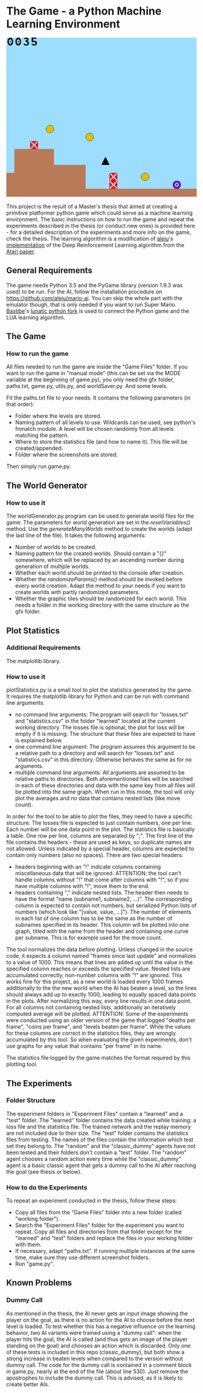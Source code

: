 # The Game - a Python Machine Learning Environment


![A screenshot from the game.](screenshot.png)


This project is the result of a Master's thesis that aimed at creating a primitive platformer python game which could serve as a machine learning environment. The basic instructions on how to run the game and repeat the experiments described in the thesis (or conduct new ones) is provided here - for a detailed description of the experiments and more info on the game, check the thesis. The learning algorithm is a modification of [aleju](https://github.com/aleju)'s [implementation](https://github.com/aleju/mario-ai) of the Deep Reinforcement Learning algorithm from the [Atari paper](https://arxiv.org/abs/1312.5602).


## General Requirements
The game needs Python 3.5 and the PyGame library (version 1.9.3 was used) to be run. For the AI, follow the installation procedure on <https://github.com/aleju/mario-ai>. You can skip the whole part with the emulator though, that is only needed if you want to run Super Mario. [Bastibe](https://github.com/bastibe)'s [lunatic python fork](https://github.com/bastibe/lunatic-python) is used to connect the Python game and the LUA learning algorithm.



## The Game

### How to run the game
All files needed to run the game are inside the "Game Files" folder. If you want to run the game in "manual mode" (this can be set via the MODE variable at the beginning of game.py), you only need the gfx folder, paths.txt, game.py, utils.py, and worldSaver.py. And some levels.

Fit the paths.txt file to your needs. It contains the following parameters (in that order):
 * Folder where the levels are stored.
 * Naming pattern of all levels to use. Wildcards can be used, see python's fnmatch module. A level will be chosen randomly from all levels matching the pattern. 
 * Where to store the statistics file (and how to name it). This file will be created/appended. 
 * Folder where the screenshots are stored.

Then simply run game.py.



## The World Generator

### How to use it
The worldGenerator.py program can be used to generate world files for the game. The parameters for world generation are set in the _resetVariables()_ method. Use the _generateManyWorlds_ method to create the worlds (adapt the last line of the file). It takes the following arguments:
 * Number of worlds to be created.
 * Naming pattern for the created worlds. Should contain a "{}" somewhere, which will be replaced by an ascending number during generation of multiple worlds.
 * Whether each world should be printed to the console after creation.
 * Whether the _randomizeParams()_ method should be invoked before every world creation. Adapt the method to your needs if you want to create worlds with partly randomized parameters.
 * Whether the graphic tiles should be randomized for each world. This needs a folder in the working directory with the same structure as the gfx folder.



## Plot Statistics

### Additional Requirements
The matplotlib library.

### How to use it
plotStatistics.py is a small tool to plot the statistics generated by the game. It requires the matplotlib library for Python and can be run with command line arguments.
 - no command line arguments: The program will search for "losses.txt" and "statistics.csv" in the folder "learned" located at the current working directory. The losses file is optional, the plot for loss will be empty if it is missing. The structure that these files are expected to have is explained below.
 - one command line argument: The program assumes this argument to be a relative path to a directory and will search for "losses.txt" and "statistics.csv" in this directory. Otherwise behaves the same as for no arguments.
 - multiple command line arguments: All arguments are assumed to be relative paths to directories. Both aforementioned files will be searched in each of these directories and data with the same key from all files will be plotted into the same graph. When run in this mode, the tool will only plot the averages and no data that contains nested lists (like move count). 

In order for the tool to be able to plot the files, they need to have a specific structure. The losses file is expected to just contain numbers, one per line. Each number will be one data point in the plot. The statistics file is basically a table. One row per line, columns are separated by ";". The first line of the file contains the headers - these are used as keys, so duplicate names are not allowed. Unless indicated by a special header, columns are expected to contain only numbers (also no spaces). There are two special headers:
 - headers beginning with an "!" indicate columns containing miscellaneous data that will be ignored. ATTENTION: the tool can't handle columns without "!" that come after columns with "!", so if you have multiple columns with "!", move them to the end. 
 - headers containing "," indicate nested lists. The header then needs to have the format "name (subname1, subname2, ...)". The corresponding column is expected to contain not numbers, but serialized Python lists of numbers (which look like "\[value, value, ...\]"). The number of elements in each list of one column has to be the same as the number of subnames specified in its header. This column will be plotted into one graph, titled with the name from the header and containing one curve per subname. This is for example used for the move count. 

The tool normalizes the data before plotting. Unless changed in the source code, it expects a column named "frames since last update" and normalizes to a value of 1000. This means that lines are added up until the value in the specified column reaches or exceeds the specified value. Nested lists are accumulated correctly, non-number columns with "!" are ignored. This works fine for this project, as a new world is loaded every 1000 frames additionally to the the new world when the AI has beaten a level, so the lines should always add up to exactly 1000, leading to equally spaced data points in the plots. After normalizing this way, every line results in one data point. For all columns not containing nested lists, additionally an iteratively computed average will be plotted.
ATTENTION: Some of the experiments were conducted using an older version of the game that logged "deaths per frame", "coins per frame", and "levels beaten per frame". While the values for these columns are correct in the statistics files, they are wrongly accumulated by this tool. So when evaluating the given experiments, don't use graphs for any value that contains "per frame" in its name. 

The statistics file logged by the game matches the format required by this plotting tool. 



## The Experiments

### Folder Structure
The experiment folders in "Experiment Files" contain a "learned" and a "test" folder. The "learned" folder contains the data created while training: a loss file and the statistics file. The trained network and the replay memory are not included due to their size. The "test" folder contains the statistics files from testing. The names of the files contain the information which test set they belong to. The "random" and the "classic\_dummy" agents have not been tested and their folders don't contain a "test" folder. The "random" agent chooses a random action every time while the "classic\_dummy" agent is a basic classic agent that gets a dummy call to the AI after reaching the goal (see thesis or below). 

### How to do the Experiments
To repeat an experiment conducted in the thesis, follow these steps:
 - Copy all files from the "Game Files" folder into a new folder (called "working folder").
 - Search the "Experiment Files" folder for the experiment you want to repeat. Copy all files and directories from that folder except for the "learned" and "test" folders and replace the files in your working folder with them. 
 - If necessary, adapt "paths.txt". If running multiple instances at the same time, make sure they use different screenshot folders.
 - Run "game.py".



## Known Problems
### Dummy Call
As mentioned in the thesis, the AI never gets an input image showing the player on the goal, as there is no action for the AI to choose before the next level is loaded. To test whether this has a negative influence on the learning behavior, two AI variants were trained using a "dummy call": when the player hits the goal, the AI is called (and thus gets an image of the player standing on the goal) and chooses an action which is discarded. Only one of these tests is included in this repo (classic\_dummy), but both show a strong increase in beaten levels when compared to the version without dummy call. The code for the dummy call is contained in a comment block in game.py, nearly at the end of the file (about line 530). Just remove the apostrophes to include the dummy call. This is advised, as it is likely to create better AIs. 
